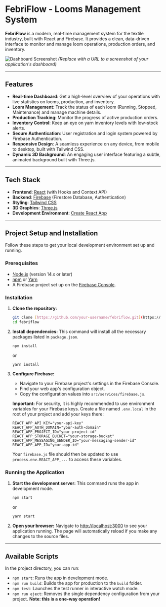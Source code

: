 # FebriFlow - Looms Management System

**FebriFlow** is a modern, real-time management system for the textile industry, built with React and Firebase. It provides a clean, data-driven interface to monitor and manage loom operations, production orders, and inventory.

![Dashboard Screenshot](https://i.imgur.com/your-screenshot-url.png) 
*(Replace with a URL to a screenshot of your application's dashboard)*

---

## Features

- **Real-time Dashboard**: Get a high-level overview of your operations with live statistics on looms, production, and inventory.
- **Loom Management**: Track the status of each loom (Running, Stopped, Maintenance) and manage machine details.
- **Production Tracking**: Monitor the progress of active production orders.
- **Inventory Control**: Keep an eye on yarn inventory levels with low-stock alerts.
- **Secure Authentication**: User registration and login system powered by Firebase Authentication.
- **Responsive Design**: A seamless experience on any device, from mobile to desktop, built with Tailwind CSS.
- **Dynamic 3D Background**: An engaging user interface featuring a subtle, animated background built with Three.js.

---

## Tech Stack

- **Frontend**: [React](https://reactjs.org/) (with Hooks and Context API)
- **Backend**: [Firebase](https://firebase.google.com/) (Firestore Database, Authentication)
- **Styling**: [Tailwind CSS](https://tailwindcss.com/)
- **3D Graphics**: [Three.js](https://threejs.org/)
- **Development Environment**: [Create React App](https://create-react-app.dev/)

---

## Project Setup and Installation

Follow these steps to get your local development environment set up and running.

### Prerequisites

- [Node.js](https://nodejs.org/) (version 14.x or later)
- [npm](https://www.npmjs.com/) or [Yarn](https://yarnpkg.com/)
- A Firebase project set up on the [Firebase Console](https://console.firebase.google.com/).

### Installation

1.  **Clone the repository:**
    ```bash
    git clone [https://github.com/your-username/febriflow.git](https://github.com/your-username/febriflow.git)
    cd febriflow
    ```

2.  **Install dependencies:**
    This command will install all the necessary packages listed in `package.json`.
    ```bash
    npm install
    ```
    or
    ```bash
    yarn install
    ```

3.  **Configure Firebase:**
    - Navigate to your Firebase project's settings in the Firebase Console.
    - Find your web app's configuration object.
    - Copy the configuration values into `src/services/firebase.js`.

    **Important:** For security, it is highly recommended to use environment variables for your Firebase keys. Create a file named `.env.local` in the root of your project and add your keys there:
    ```
    REACT_APP_API_KEY="your-api-key"
    REACT_APP_AUTH_DOMAIN="your-auth-domain"
    REACT_APP_PROJECT_ID="your-project-id"
    REACT_APP_STORAGE_BUCKET="your-storage-bucket"
    REACT_APP_MESSAGING_SENDER_ID="your-messaging-sender-id"
    REACT_APP_APP_ID="your-app-id"
    ```
    Your `firebase.js` file should then be updated to use `process.env.REACT_APP_...` to access these variables.

### Running the Application

1.  **Start the development server:**
    This command runs the app in development mode.
    ```bash
    npm start
    ```
    or
    ```bash
    yarn start
    ```

2.  **Open your browser:**
    Navigate to [http://localhost:3000](http://localhost:3000) to see your application running. The page will automatically reload if you make any changes to the source files.

---

## Available Scripts

In the project directory, you can run:

- `npm start`: Runs the app in development mode.
- `npm run build`: Builds the app for production to the `build` folder.
- `npm test`: Launches the test runner in interactive watch mode.
- `npm run eject`: Removes the single dependency configuration from your project. **Note: this is a one-way operation!**
